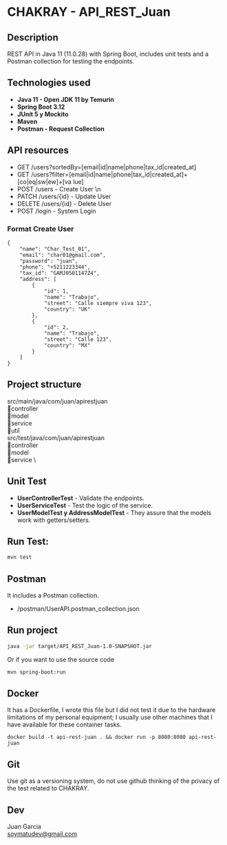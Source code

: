 
# CHAKRAY - API_REST_Juan

## Description
REST API in Java 11 (11.0.28) with Spring Boot, includes unit tests and a Postman collection for testing the endpoints.

## Technologies used
- **Java 11 - Open JDK 11 by Temurin**
- **Spring Boot 3.12**
- **JUnit 5 y Mockito**
- **Maven**
- **Postman - Request Collection**

## API resources
- GET /users?sortedBy=[email|id|name|phone|tax_id|created_at]
- GET
  /users?filter=[email|id|name|phone|tax_id|created_at]+[co|eq|sw|ew]+[va
  lue]
- POST /users - Create User \n
- PATCH /users/{id} - Update User
- DELETE /users/{id} - Delete User
- POST /login - System Login

### Format Create User
```
{
    "name": "Char_Test_01",
    "email": "char01@gmail.com",
    "password": "juan",
    "phone": "+5211223344",
    "tax_id": "GAMJ0501147Z4",
    "address": [
        {
            "id": 1,
            "name": "Trabajo",
            "street": "Calle siempre viva 123",
            "country": "UK"
        },
        {
            "id": 2,
            "name": "Trabajo",
            "street": "Calle 123",
            "country": "MX"
        }
    ]
}
```
## Project structure
src/main/java/com/juan/apirestjuan \
📂controller \
📂model \
📂service \
📂util \
src/test/java/com/juan/apirestjuan \
📂controller \
📂model \
📂service \

## Unit Test

- **UserControllerTest** - Validate the endpoints.
- **UserServiceTest** - Test the logic of the service.
- **UserModelTest y AddressModelTest** - They assure that the models work with getters/setters.

## Run Test:
```bash
mvn test
```
## Postman
It includes a Postman collection.
- /postman/UserAPI.postman_collection.json

## Run project
```bash
java -jar target/API_REST_Juan-1.0-SNAPSHOT.jar
```
Or if you want to use the source code
```bash
mvn spring-boot:run
```

## Docker
It has a Dockerfile, I wrote this file but I did not test it due to the hardware limitations of my personal equipment; I usually use other machines that I have available for these container tasks.
```
docker build -t api-rest-juan . && docker run -p 8080:8080 api-rest-juan
```

## Git
Use git as a versioning system, do not use github thinking of the privacy of the test related to CHAKRAY.

## Dev
Juan Garcia \
soymatudev@gmail.com